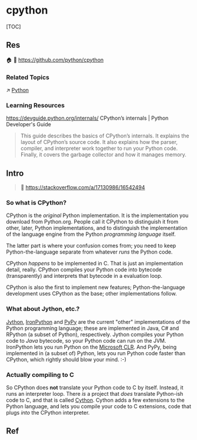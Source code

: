 # cpython

[TOC]



## Res
🏠 
🚧 https://github.com/python/cpython


### Related Topics
↗ [Python](../../../../Interpreted%20Languages/Python/Python.md)


### Learning Resources
https://devguide.python.org/internals/
CPython’s internals | Python Developer's Guide

> This guide describes the basics of CPython’s internals. It explains the layout of CPython’s source code. It also explains how the parser, compiler, and interpreter work together to run your Python code. Finally, it covers the garbage collector and how it manages memory.



## Intro
> 🔗 https://stackoverflow.com/a/17130986/16542494

### So what is CPython?
CPython is the _original_ Python implementation. It is the implementation you download from Python.org. People call it CPython to distinguish it from other, later, Python implementations, and to distinguish the implementation of the language engine from the Python _programming language_ itself.

The latter part is where your confusion comes from; you need to keep Python-the-language separate from whatever _runs_ the Python code.

CPython _happens_ to be implemented in C. That is just an implementation detail, really. CPython compiles your Python code into bytecode (transparently) and interprets that bytecode in a evaluation loop.

CPython is also the first to implement new features; Python-the-language development uses CPython as the base; other implementations follow.


### What about Jython, etc.?
[Jython](http://www.jython.org/), [IronPython](http://ironpython.net/) and [PyPy](https://pypy.org/) are the current "other" implementations of the Python programming language; these are implemented in Java, C# and RPython (a subset of Python), respectively. Jython compiles your Python code to _Java_ bytecode, so your Python code can run on the JVM. IronPython lets you run Python on the [Microsoft CLR](https://learn.microsoft.com/en-us/dotnet/standard/clr). And PyPy, being implemented in (a subset of) Python, lets you run Python code faster than CPython, which rightly should blow your mind. :-)


### Actually compiling to C
So CPython does **not** translate your Python code to C by itself. Instead, it runs an interpreter loop. There _is_ a project that _does_ translate Python-ish code to C, and that is called [Cython](http://cython.org/). Cython adds a few extensions to the Python language, and lets you compile your code to C extensions, code that plugs _into_ the CPython interpreter.



## Ref
